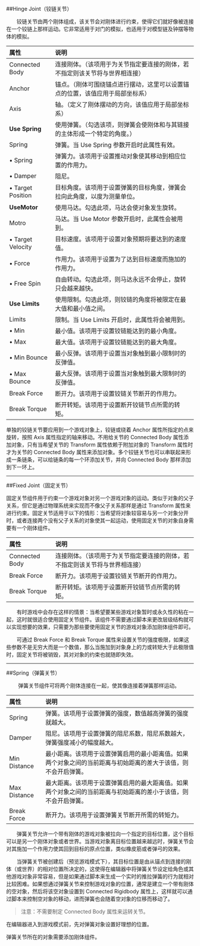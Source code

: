 ##Hinge Joint（铰链关节）

&emsp;&emsp;铰链关节由两个刚体组成，该关节会对刚体进行约束，使得它们就好像被连接在一个铰链上那样运动。它非常适用于对门的模拟，也适用于对模型链及钟摆等物体的模拟。

|属性|说明|
|:--|:--|
|Connected Body|连接刚体。（该项用于为关节指定要连接的刚体，若不指定则该关节将与世界相连接）|
|Anchor|锚点。（刚体可围绕锚点进行摆动，这里可以设置锚点的位置，该值应用于局部坐标系）|
|Axis|轴。（定义了刚体摆动的方向，该值应用于局部坐标系）|
|**Use Spring**|使用弹簧。（勾选该项，则弹簧会使刚体和与其链接的主体形成一个特定的角度。）|
|Spring|弹簧。当 Use Spring 参数开启时此属性有效。|
|• Spring|弹簧力。该项用于设置推动对象使其移动到相应位置的作用力。|
|• Damper|阻尼。|
|• Target Position|目标角度。该项用于设置弹簧的目标角度，弹簧会拉向此角度，以度为测量单位。|
|**UseMotor**|使用马达。勾选此项，马达会使对象发生旋转。|
|Motro|马达。当 Use Motor 参数开启时，此属性会被用到。|
|• Target Velocity|目标速度。该项用于设置对象预期将要达到的速度值。|
|• Force|作用力。该项用于设置为了达到目标速度而施加的作用力。|
|• Free Spin|自由转动。勾选此项，则马达永远不会停止，旋转只会越来越快。|
|**Use Limits**|使用限制。勾选此项，则铰链的角度将被限定在最大值和最小值之间。|
|Limits|限制。当 Use Limits 开启时，此属性将会被用到。|
|• Min|最小值。该项用于设置铰链能达到的最小角度。|
|• Max|最大值。该项用于设置铰链能达到的最大角度。|
|• Min Bounce|最小反弹。该项用于设置当对象触到最小限制时的反弹值。|
|• Max Bounce|最大反弹。该项用于设置当对象触到最大限制时的反弹值。|
|Break Force|断开力。该项用于设置铰链关节断开的作用力。|
|Break Torque|断开转矩。该项用于设置断开铰链节点所需的转矩。|

单独的铰链关节要应用到一个游戏对象上，铰链或绕着 Anchor 属性所指定的点来旋转，按照 Axis 属性指定的轴来移动。不用给关节的 Connected Body 属性添加对象，只有当希望关节的 Transform 属性依赖于附加对象的 Transform 属性时才为关节的 Connected Body 属性来添加对象。多个铰链关节也可以串联起来形成一条链条，可以给链条的每一个环添加关节，并向 Connected Body 那样添加到下一环上。

---

##Fixed Joint（固定关节）

固定关节组件用于约束一个游戏对象对另一个游戏对象的运动。类似于对象的父子关系，但它是通过物理系统来实现而不像父子关系那样是通过 Transform 属性来进行约束。固定关节适用于以下的情形：当希望将对象较容易与另一个对象分开时，或者连接两个没有父子关系的对象使其一起运动，使用固定关节的对象自身需要有一个刚体组件。

|属性|说明|
|:--|:--|
|Connected Body|连接刚体。（该项用于为关节指定要连接的刚体，若不指定则该关节将与世界相连接）|
|Break Force|断开力。该项用于设置铰链关节断开的作用力。|
|Break Torque|断开转矩。该项用于设置断开铰链节点所需的转矩。|

&emsp;&emsp;有时游戏中会存在这样的情景：当希望要某些游戏对象暂时或永久性的粘在一起，这时就很适合使用固定关节组件。该组件不需要通过脚本来更改层级结构就可以实现想要的效果，只需要为那些要使用固定关节的游戏对象添加刚体组件即可。

&emsp;&emsp;可通过 Break Force 和 Break Torque 属性来设置关节的强度极限，如果这些参数不是无穷大而是一个数值，那么当施加到对象身上的力或转矩大于此极限值时，固定关节将被销毁，其对对象的约束也就随即失效。

---

##Spring（弹簧关节）

&emsp;&emsp;   弹簧关节组件可将两个刚体连接在一起，使其像连接着弹簧那样运动。

|属性|说明|
|:--|:--|
|Spring|弹簧。该项用于设置弹簧的强度，数值越高弹簧的强度就越大。|
|Damper|阻尼。该项用于设置弹簧的阻尼系数，阻尼系数越大，弹簧强度减小的幅度越大。|
|Min Distance|最小距离。该项用于设置弹簧启用的最小距离值。如果两个对象之间的当前距离与初始距离的差大于该值，则不会开启弹簧。|
|Max Distance|最大距离。该项用于设置弹簧启用的最大距离值。如果两个对象之间的当前距离与初始距离的差小于该值，则不会开启弹簧。|
|Break Force|断开力。该项用于设置弹簧关节断开所需的转矩力。|

&emsp;&emsp;弹簧关节允许一个带有刚体的游戏对象被拉向一个指定的目标位置，这个目标可以是另一个刚体对象或者世界。当游戏对象离目标位置越来越远时，弹簧关节会对其施加一个作用力使其回到目标的原点位置，类似橡皮筋或者弹弓的效果。

&emsp;&emsp;当弹簧关节被创建后（预览游戏模式下），其目标位置是由从锚点到连接的刚体（或世界）的相对位置所决定的，这使得在编辑器中将弹簧关节设定给角色或其他游戏对象非常容易，但是如果通过脚本来生成一个实时的推拉弹簧的行为就相对比较困难。如果想通过弹簧关节来控制游戏对象的位置，通常是建立一个带有刚体的空对象，然后将该空对象设置到 Connected Rigidbody 属性上，这样就可以通过脚本来控制空对象的移动，进而弹簧也会随着空对象的位移而移动了。

>注意：不需要制定 Connected Body 属性来运转关节。

在编辑器进入到游戏模式前，先对弹簧对象设置好理想的位置。

弹簧关节所在的对象需要添加刚体组件。






